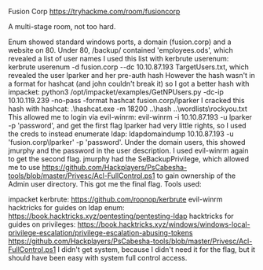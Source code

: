 Fusion Corp
https://tryhackme.com/room/fusioncorp

A multi-stage room, not too hard.

Enum showed standard windows ports, a domain (fusion.corp) and a website on 80.
Under 80, /backup/ contained 'employees.ods', which revealed a list of user names
I used this list with kerbrute userenum: kerbrute userenum -d fusion.corp --dc 10.10.87.193 TargetUsers.txt, which revealed the user lparker and her pre-auth hash
However the hash wasn't in a format for hashcat (and john couldn't break it) so I got a better hash with impacket: python3 /opt/impacket/examples/GetNPUsers.py -dc-ip 10.10.119.239 -no-pass -format hashcat fusion.corp/lparker
I cracked this hash with hashcat: .\hashcat.exe -m 18200 ..\hash ..\wordlists\rockyou.txt
This allowed me to login via evil-winrm: evil-winrm -i 10.10.87.193 -u lparker -p 'password', and get the first flag
lparker had very little rights, so I used the creds to instead enumerate ldap: ldapdomaindump 10.10.87.193 -u 'fusion.corp\lparker' -p 'password'.
Under the domain users, this showed jmurphy and the password in the user description. I used evil-winrm again to get the second flag.
jmurphy had the SeBackupPrivilege, which allowed me to use https://github.com/Hackplayers/PsCabesha-tools/blob/master/Privesc/Acl-FullControl.ps1 to gain ownership of the Admin user directory. This got me the final flag.
Tools used:

impacket
kerbrute: https://github.com/ropnop/kerbrute
evil-winrm
hacktricks for guides on ldap enum: https://book.hacktricks.xyz/pentesting/pentesting-ldap
hacktricks for guides on privileges: https://book.hacktricks.xyz/windows/windows-local-privilege-escalation/privilege-escalation-abusing-tokens
https://github.com/Hackplayers/PsCabesha-tools/blob/master/Privesc/Acl-FullControl.ps1
I didn't get system, because I didn't need it for the flag, but it should have been easy with system full control access.